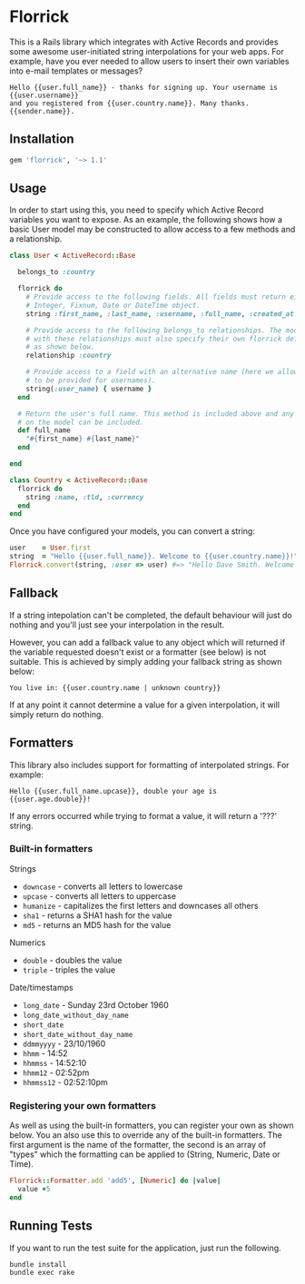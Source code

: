 # Florrick

This is a Rails library which integrates with Active Records and provides some
awesome user-initiated string interpolations for your web apps. For example, have
you ever needed to allow users to insert their own variables into e-mail templates
or messages?

```
Hello {{user.full_name}} - thanks for signing up. Your username is {{user.username}}
and you registered from {{user.country.name}}. Many thanks. {{sender.name}}.
```

## Installation

```ruby
gem 'florrick', '~> 1.1'
```

## Usage

In order to start using this, you need to specify which Active Record variables
you want to expose. As an example, the following shows how a basic User model may
be constructed to allow access to a few methods and a relationship.

```ruby
class User < ActiveRecord::Base

  belongs_to :country

  florrick do
    # Provide access to the following fields. All fields must return either a String,
    # Integer, Fixnum, Date or DateTime object.
    string :first_name, :last_name, :username, :full_name, :created_at

    # Provide access to the following belongs_to relationships. The models associated
    # with these relationships must also specify their own florrick definitions
    # as shown below.
    relationship :country

    # Provide access to a field with an alternative name (here we allow an underscore
    # to be provided for usernames).
    string(:user_name) { username }
  end

  # Return the user's full name. This method is included above and any instance methods
  # on the model can be included.
  def full_name
    "#{first_name} #{last_name}"
  end

end

class Country < ActiveRecord::Base
  florrick do
    string :name, :tld, :currency
  end
end
```

Once you have configured your models, you can convert a string:

```ruby
user    = User.first
string  = "Hello {{user.full_name}}. Welcome to {{user.country.name}}!"
Florrick.convert(string, :user => user) #=> "Hello Dave Smith. Welcome to Germany!"
```

## Fallback

If a string intepolation can't be completed, the default behaviour will just do
nothing and you'll just see your interpolation in the result.

However, you can add a fallback value to any object which will returned if the
variable requested doesn't exist or a formatter (see below) is not suitable. This
is achieved by simply adding your fallback string as shown below:

```text
You live in: {{user.country.name | unknown country}}
```

If at any point it cannot determine a value for a given interpolation, it will simply return do nothing.

## Formatters

This library also includes support for formatting of interpolated strings. For example:

```text
Hello {{user.full_name.upcase}}, double your age is {{user.age.double}}!
```

If any errors occurred while trying to format a value, it will return a '???' string.

### Built-in formatters

Strings

* `downcase` - converts all letters to lowercase
* `upcase` - converts all letters to uppercase
* `humanize` - capitalizes the first letters and downcases all others
* `sha1` - returns a SHA1 hash for the value
* `md5` - returns an MD5 hash for the value

Numerics

* `double` - doubles the value
* `triple` - triples the value

Date/timestamps

* `long_date` - Sunday 23rd October 1960
* `long_date_without_day_name`
* `short_date`
* `short_date_without_day_name`
* `ddmmyyyy` - 23/10/1960
* `hhmm` - 14:52
* `hhmmss` - 14:52:10
* `hhmm12` - 02:52pm
* `hhmmss12` - 02:52:10pm

### Registering your own formatters

As well as using the built-in formatters, you can register your own as shown below. You an also use
this to override any of the built-in formatters. The first argument is the name of the formatter, the
second is an array of "types" which the formatting can be applied to (String, Numeric, Date or Time).

```ruby
Florrick::Formatter.add 'add5', [Numeric] do |value|
  value +5
end
```


## Running Tests

If you want to run the test suite for the application, just run the following.

```
bundle install
bundle exec rake
```
